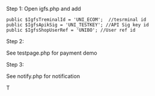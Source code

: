 Step 1: Open igfs.php and add 

	public $IgfsTreminalId = 'UNI_ECOM';  //tesrminal id
	public $IgfsApikSig = 'UNI_TESTKEY'; //API Sig key id
	public $IgfsShopUserRef = 'UNIBO'; //User ref id
	
Step 2: 

See testpage.php for payment demo
		
Step 3:

See notify.php for notification


T
		
	
	